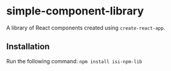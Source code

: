 # simple-component-library

A library of React components created using `create-react-app`.

## Installation

Run the following command:
`npm install isi-npm-lib`
